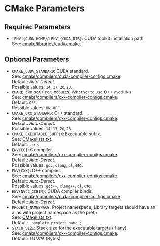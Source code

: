 # CMake Parameters

## Required Parameters

- `[ENV]{CUDA_HOME}`/`[ENV]{CUDA_DIR}`: CUDA toolkit installation path.  
  See: [cmake/libraries/cuda.cmake](../cmake/libraries/libcuda.cmake).

## Optional Parameters

- `CMAKE_CUDA_STANDARD`: CUDA standard.  
  See: [cmake/compilers/cuda-compiler-configs.cmake](../cmake/compilers/cuda-compiler-configs.cmake).  
  Default: *Auto-Detect*.  
  Possible values: `14`, `17`, `20`, `23`.
- `CMAKE_CXX_SCAN_FOR_MODULES`: Whether to use C++ modules.  
  See: [cmake/compilers/cxx-compiler-configs.cmake](../cmake/compilers/cxx-compiler-configs.cmake).  
  Default: `OFF`.  
  Possible values: `ON`, `OFF`.
- `CMAKE_CXX_STANDARD`: C++ standard.  
  See: [cmake/compilers/cxx-compiler-configs.cmake](../cmake/compilers/cxx-compiler-configs.cmake).  
  Default: *Auto-Detect*.  
  Possible values: `14`, `17`, `20`, `23`.
- `CMAKE_EXECUTABLE_SUFFIX`: Executable suffix.  
  See: [CMakelists.txt](../CMakeLists.txt).  
  Default: `.exe`.
- `ENV{CC}`: C compiler.  
  See: [cmake/compilers/cxx-compiler-configs.cmake](../cmake/compilers/cxx-compiler-configs.ckmake).  
  Default: *Auto-Detect*.  
  Possible values: `gcc`, `clang`, `cl`, etc.
- `ENV{CXX}`: C++ compiler.  
  See: [cmake/compilers/cxx-compiler-configs.cmake](../cmake/compilers/cxx-compiler-configs.cmake).  
  Default: *Auto-Detect*.  
  Possible values: `gcc++`, `clang++`, `cl`, etc.
- `ENV{NVCC_CCBIN}`: CUDA compiler bindir.  
  See: [cmake/compilers/cuda-compiler-configs.cmake](../cmake/compilers/cuda-compiler-configs.cmake).  
  Default: *Auto-Detect*.
- `PROJECT_NAMESPACE`: Project namespace; Library targets should have an alias with project namespace as the prefix.  
  See: [CMakelists.txt](../CMakeLists.txt).  
  Default: `_template_project_name_`;
- `STACK_SIZE`: Stack size for the executable targets (if any).  
  See: [cmake/compilers/cxx-compiler-configs.cmake](../cmake/compilers/cxx-compiler-configs.cmake).  
  Default: `1048576` (Bytes).